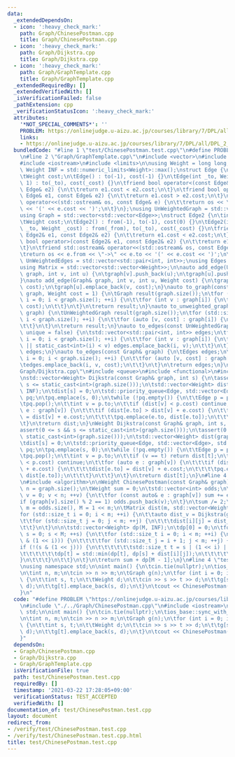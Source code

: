 ```yaml
---
data:
  _extendedDependsOn:
  - icon: ':heavy_check_mark:'
    path: Graph/ChinesePostman.cpp
    title: Graph/ChinesePostman.cpp
  - icon: ':heavy_check_mark:'
    path: Graph/Dijkstra.cpp
    title: Graph/Dijkstra.cpp
  - icon: ':heavy_check_mark:'
    path: Graph/GraphTemplate.cpp
    title: Graph/GraphTemplate.cpp
  _extendedRequiredBy: []
  _extendedVerifiedWith: []
  _isVerificationFailed: false
  _pathExtension: cpp
  _verificationStatusIcon: ':heavy_check_mark:'
  attributes:
    '*NOT_SPECIAL_COMMENTS*': ''
    PROBLEM: https://onlinejudge.u-aizu.ac.jp/courses/library/7/DPL/all/DPL_2_B
    links:
    - https://onlinejudge.u-aizu.ac.jp/courses/library/7/DPL/all/DPL_2_B
  bundledCode: "#line 1 \"test/ChinesePostman.test.cpp\"\n#define PROBLEM \"https://onlinejudge.u-aizu.ac.jp/courses/library/7/DPL/all/DPL_2_B\"\
    \n#line 2 \"Graph/GraphTemplate.cpp\"\n#include <vector>\n#include <utility>\n\
    #include <iostream>\n#include <limits>\n\nusing Weight = long long;\nconstexpr\
    \ Weight INF = std::numeric_limits<Weight>::max();\nstruct Edge {\n\tint to;\n\
    \tWeight cost;\n\tEdge() : to(-1), cost(-1) {}\n\tEdge(int _to, Weight _cost =\
    \ 1) : to(_to), cost(_cost) {}\n\tfriend bool operator<(const Edge& e1, const\
    \ Edge& e2) {\n\t\treturn e1.cost < e2.cost;\n\t}\n\tfriend bool operator>(const\
    \ Edge& e1, const Edge& e2) {\n\t\treturn e1.cost > e2.cost;\n\t}\n\tfriend std::ostream&\
    \ operator<<(std::ostream& os, const Edge& e) {\n\t\treturn os << \"->\" << e.to\
    \ << '(' << e.cost << ')';\n\t}\n};\nusing UnWeightedGraph = std::vector<std::vector<int>>;\n\
    using Graph = std::vector<std::vector<Edge>>;\nstruct Edge2 {\n\tint from, to;\n\
    \tWeight cost;\n\tEdge2() : from(-1), to(-1), cost(0) {}\n\tEdge2(int _from, int\
    \ _to, Weight _cost) : from(_from), to(_to), cost(_cost) {}\n\tfriend bool operator<(const\
    \ Edge2& e1, const Edge2& e2) {\n\t\treturn e1.cost < e2.cost;\n\t}\n\tfriend\
    \ bool operator>(const Edge2& e1, const Edge2& e2) {\n\t\treturn e1.cost > e2.cost;\n\
    \t}\n\tfriend std::ostream& operator<<(std::ostream& os, const Edge2& e) {\n\t\
    \treturn os << e.from << \"->\" << e.to << '(' << e.cost << ')';\n\t}\n};\nusing\
    \ UnWeightedEdges = std::vector<std::pair<int, int>>;\nusing Edges = std::vector<Edge2>;\n\
    using Matrix = std::vector<std::vector<Weight>>;\n\nauto add_edge(UnWeightedGraph&\
    \ graph, int v, int u) {\n\tgraph[v].push_back(u);\n\tgraph[u].push_back(v);\n\
    }\nauto add_edge(Graph& graph, int v, int u, Weight cost) {\n\tgraph[v].emplace_back(u,\
    \ cost);\n\tgraph[u].emplace_back(v, cost);\n}\nauto to_graph(const UnWeightedGraph&\
    \ graph, Weight cost = 1) {\n\tGraph result(graph.size());\n\tfor (std::size_t\
    \ i = 0; i < graph.size(); ++i) {\n\t\tfor (int v : graph[i]) {\n\t\t\tresult[i].emplace_back(v,\
    \ cost);\n\t\t}\n\t}\n\treturn result;\n}\nauto to_unweighted_graph(const Graph&\
    \ graph) {\n\tUnWeightedGraph result(graph.size());\n\tfor (std::size_t i = 0;\
    \ i < graph.size(); ++i) {\n\t\tfor (auto [v, cost] : graph[i]) {\n\t\t\tresult[i].push_back(v);\n\
    \t\t}\n\t}\n\treturn result;\n}\nauto to_edges(const UnWeightedGraph& graph, bool\
    \ unique = false) {\n\tstd::vector<std::pair<int, int>> edges;\n\tfor (std::size_t\
    \ i = 0; i < graph.size(); ++i) {\n\t\tfor (int v : graph[i]) {\n\t\t\tif (!unique\
    \ || static_cast<int>(i) < v) edges.emplace_back(i, v);\n\t\t}\n\t}\n\treturn\
    \ edges;\n}\nauto to_edges(const Graph& graph) {\n\tEdges edges;\n\tfor (std::size_t\
    \ i = 0; i < graph.size(); ++i) {\n\t\tfor (auto [v, cost] : graph[i]) {\n\t\t\
    \tedges.emplace_back(i, v, cost);\n\t\t}\n\t}\n\treturn edges;\n}\n#line 4 \"\
    Graph/Dijkstra.cpp\"\n#include <queue>\n#include <functional>\n#include <cassert>\n\
    \nstd::vector<Weight> Dijkstra(const Graph& graph, int s) {\n\tassert(0 <= s &&\
    \ s <= static_cast<int>(graph.size()));\n\tstd::vector<Weight> dist(graph.size(),\
    \ INF);\n\tdist[s] = 0;\n\tstd::priority_queue<Edge, std::vector<Edge>, std::greater<Edge>>\
    \ pq;\n\tpq.emplace(s, 0);\n\twhile (!pq.empty()) {\n\t\tEdge p = pq.top();\n\t\
    \tpq.pop();\n\t\tint v = p.to;\n\t\tif (dist[v] < p.cost) continue;\n\t\tfor (auto\
    \ e : graph[v]) {\n\t\t\tif (dist[e.to] > dist[v] + e.cost) {\n\t\t\t\tdist[e.to]\
    \ = dist[v] + e.cost;\n\t\t\t\tpq.emplace(e.to, dist[e.to]);\n\t\t\t}\n\t\t}\n\
    \t}\n\treturn dist;\n}\nWeight Dijkstra(const Graph& graph, int s, int t) {\n\t\
    assert(0 <= s && s <= static_cast<int>(graph.size()));\n\tassert(0 <= t && t <=\
    \ static_cast<int>(graph.size()));\n\tstd::vector<Weight> dist(graph.size(), INF);\n\
    \tdist[s] = 0;\n\tstd::priority_queue<Edge, std::vector<Edge>, std::greater<Edge>>\
    \ pq;\n\tpq.emplace(s, 0);\n\twhile (!pq.empty()) {\n\t\tEdge p = pq.top();\n\t\
    \tpq.pop();\n\t\tint v = p.to;\n\t\tif (v == t) return dist[t];\n\t\tif (dist[v]\
    \ < p.cost) continue;\n\t\tfor (auto e : graph[v]) {\n\t\t\tif (dist[e.to] > dist[v]\
    \ + e.cost) {\n\t\t\t\tdist[e.to] = dist[v] + e.cost;\n\t\t\t\tpq.emplace(e.to,\
    \ dist[e.to]);\n\t\t\t}\n\t\t}\n\t}\n\treturn dist[t];\n}\n#line 4 \"Graph/ChinesePostman.cpp\"\
    \n#include <algorithm>\n\nWeight ChinesePostman(const Graph& graph) {\n\tstd::size_t\
    \ n = graph.size();\n\tWeight sum = 0;\n\tstd::vector<int> odds;\n\tfor (std::size_t\
    \ v = 0; v < n; ++v) {\n\t\tfor (const auto& e : graph[v]) sum += e.cost;\n\t\t\
    if (graph[v].size() % 2 == 1) odds.push_back(v);\n\t}\n\tsum /= 2;\n\n\tstd::size_t\
    \ m = odds.size(), M = 1 << m;\n\tMatrix dist(m, std::vector<Weight>(m));\n\t\
    for (std::size_t i = 0; i < m; ++i) {\n\t\tauto dist_v = Dijkstra(graph, odds[i]);\n\
    \t\tfor (std::size_t j = 0; j < m; ++j) {\n\t\t\tdist[i][j] = dist_v[odds[j]];\n\
    \t\t}\n\t}\n\n\tstd::vector<Weight> dp(M, INF);\n\tdp[0] = 0;\n\tfor (std::size_t\
    \ s = 0; s < M; ++s) {\n\t\tfor (std::size_t i = 0; i < m; ++i) {\n\t\t\tif (!(s\
    \ & (1 << i))) {\n\t\t\t\tfor (std::size_t j = i + 1; j < m; ++j) {\n\t\t\t\t\t\
    if (!(s & (1 << j))) {\n\t\t\t\t\t\tstd::size_t t = s | (1 << i) | (1 << j);\n\
    \t\t\t\t\t\tdp[t] = std::min(dp[t], dp[s] + dist[i][j]);\n\t\t\t\t\t}\n\t\t\t\t\
    }\n\t\t\t}\n\t\t}\n\t}\n\treturn sum + dp[M - 1];\n}\n#line 4 \"test/ChinesePostman.test.cpp\"\
    \nusing namespace std;\n\nint main() {\n\tcin.tie(nullptr);\n\tios_base::sync_with_stdio(false);\n\
    \n\tint n, m;\n\tcin >> n >> m;\n\tGraph g(n);\n\tfor (int i = 0; i < m; ++i)\
    \ {\n\t\tint s, t;\n\t\tWeight d;\n\t\tcin >> s >> t >> d;\n\t\tg[s].emplace_back(t,\
    \ d);\n\t\tg[t].emplace_back(s, d);\n\t}\n\tcout << ChinesePostman(g) << '\\n';\n\
    }\n"
  code: "#define PROBLEM \"https://onlinejudge.u-aizu.ac.jp/courses/library/7/DPL/all/DPL_2_B\"\
    \n#include \"./../Graph/ChinesePostman.cpp\"\n#include <iostream>\nusing namespace\
    \ std;\n\nint main() {\n\tcin.tie(nullptr);\n\tios_base::sync_with_stdio(false);\n\
    \n\tint n, m;\n\tcin >> n >> m;\n\tGraph g(n);\n\tfor (int i = 0; i < m; ++i)\
    \ {\n\t\tint s, t;\n\t\tWeight d;\n\t\tcin >> s >> t >> d;\n\t\tg[s].emplace_back(t,\
    \ d);\n\t\tg[t].emplace_back(s, d);\n\t}\n\tcout << ChinesePostman(g) << '\\n';\n\
    }"
  dependsOn:
  - Graph/ChinesePostman.cpp
  - Graph/Dijkstra.cpp
  - Graph/GraphTemplate.cpp
  isVerificationFile: true
  path: test/ChinesePostman.test.cpp
  requiredBy: []
  timestamp: '2021-03-22 17:28:05+09:00'
  verificationStatus: TEST_ACCEPTED
  verifiedWith: []
documentation_of: test/ChinesePostman.test.cpp
layout: document
redirect_from:
- /verify/test/ChinesePostman.test.cpp
- /verify/test/ChinesePostman.test.cpp.html
title: test/ChinesePostman.test.cpp
---
```

